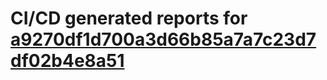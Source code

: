 # CI/CD generated reports for [a9270df1d700a3d66b85a7a7c23d7df02b4e8a51](https://github.com/hydephp/develop/commit/a9270df1d700a3d66b85a7a7c23d7df02b4e8a51)

